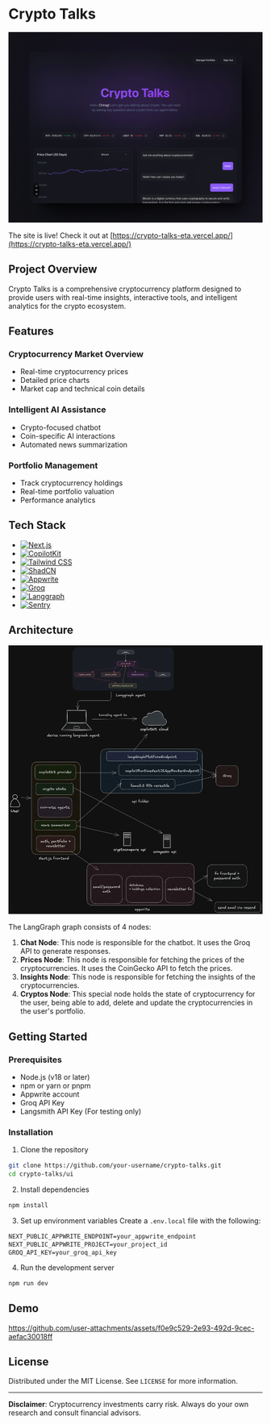 # Crypto Talks

![Thumbnail](./assets/thumbnail.png)

The site is live! Check it out at [https://crypto-talks-eta.vercel.app/](https://crypto-talks-eta.vercel.app/)

## Project Overview

Crypto Talks is a comprehensive cryptocurrency platform designed to provide users with real-time insights, interactive tools, and intelligent analytics for the crypto ecosystem.

## Features

### Cryptocurrency Market Overview
- Real-time cryptocurrency prices
- Detailed price charts
- Market cap and technical coin details

### Intelligent AI Assistance
- Crypto-focused chatbot
- Coin-specific AI interactions
- Automated news summarization

### Portfolio Management
- Track cryptocurrency holdings
- Real-time portfolio valuation
- Performance analytics

## Tech Stack

- [![Next.js](https://img.shields.io/badge/Next.js-000000?style=for-the-badge&logo=next.js&logoColor=white)](https://nextjs.org/)
- [![CopilotKit](https://img.shields.io/badge/CopilotKit-007ACC?style=for-the-badge&logo=github&logoColor=white)](https://github.com/features/copilot)
- [![Tailwind CSS](https://img.shields.io/badge/Tailwind_CSS-38B2AC?style=for-the-badge&logo=tailwind-css&logoColor=white)](https://tailwindcss.com/)
- [![ShadCN](https://img.shields.io/badge/ShadCN-000000?style=for-the-badge&logo=shadcn&logoColor=white)](https://ui.shadcn.com/)
- [![Appwrite](https://img.shields.io/badge/Appwrite-F02E65?style=for-the-badge&logo=appwrite&logoColor=white)](https://appwrite.io/)
- [![Groq](https://img.shields.io/badge/Groq-FF6600?style=for-the-badge&logo=groq&logoColor=black)](https://groq.netlify.app/)
- [![Langgraph](https://img.shields.io/badge/Langgraph-000000?style=for-the-badge&logo=langgraph&logoColor=white)](https://langgraph.dev/)
- [![Sentry](https://img.shields.io/badge/Sentry-800080?style=for-the-badge&logo=sentry&logoColor=white)](https://sentry.io/)

## Architecture

![Architecture](./assets/architecture.png)

The LangGraph graph consists of 4 nodes:

1. **Chat Node**: This node is responsible for the chatbot. It uses the Groq API to generate responses.
2. **Prices Node**: This node is responsible for fetching the prices of the cryptocurrencies. It uses the CoinGecko API to fetch the prices.
3. **Insights Node**: This node is responsible for fetching the insights of the cryptocurrencies.
4. **Cryptos Node**: This special node holds the state of cryptocurrency for the user, being able to add, delete and update the cryptocurrencies in the user's portfolio.

## Getting Started

### Prerequisites
- Node.js (v18 or later)
- npm or yarn or pnpm
- Appwrite account
- Groq API Key
- Langsmith API Key (For testing only)

### Installation

1. Clone the repository
```bash
git clone https://github.com/your-username/crypto-talks.git
cd crypto-talks/ui
```

2. Install dependencies
```bash
npm install
```

3. Set up environment variables
Create a `.env.local` file with the following:
```
NEXT_PUBLIC_APPWRITE_ENDPOINT=your_appwrite_endpoint
NEXT_PUBLIC_APPWRITE_PROJECT=your_project_id
GROQ_API_KEY=your_groq_api_key
```

4. Run the development server
```bash
npm run dev
```

## Demo

https://github.com/user-attachments/assets/f0e9c529-2e93-492d-9cec-aefac30018ff

## License

Distributed under the MIT License. See `LICENSE` for more information.

---

**Disclaimer**: Cryptocurrency investments carry risk. Always do your own research and consult financial advisors.
